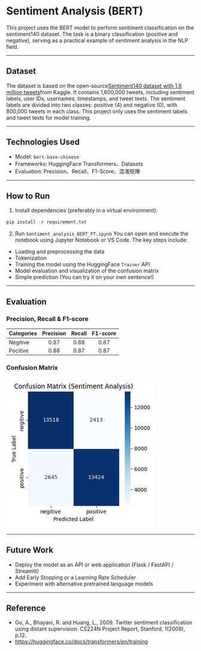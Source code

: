 # Sentiment Analysis (BERT)


This project uses the BERT model to perform sentiment classification on the sentiment140 dataset. The task is a binary classification (positive and negative), serving as a practical example of sentiment analysis in the NLP field.

---

## Dataset
The dataset is based on the open-source[Sentiment140 dataset with 1.6 million tweets](<https://www.kaggle.com/datasets/kazanova/sentiment140> "Title")from Kaggle. It contains 1,600,000 tweets, including sentiment labels, user IDs, usernames, timestamps, and tweet texts. The sentiment labels are divided into two classes: positive (4) and negative (0), with 800,000 tweets in each class. This project only uses the sentiment labels and tweet texts for model training.

---

## Technologies Used
- Model: ```bert-base-chinese```
- Frameworks: HuggingFace Transformers、Datasets
- Evaluation: Precision、Recall、F1-Score、混淆矩陣

---

## How to Run
1. Install dependencies (preferably in a virtual environment):
```python
pip install -r requirement.txt
```

2. Run ```Sentiment_analysis_BERT_FT.ipynb```
You can open and execute the notebook using Jupyter Notebook or VS Code. The key steps include:

- Loading and preprocessing the data
- Tokenization
- Training the model using the HuggingFace ```Trainer``` API
- Model evaluation and visualization of the confusion matrix
- Simple prediction (You can try it on your own sentence!)

---

## Evaluation
### Precision, Recall & F1-score
<div align="center">

 Categories|Precision| Recall | F1-score
 :-------|:------: | :------: | :------: 
 Negitive|0.87   |   0.88  | 0.87
 Pocitive|0.88   |   0.87  | 0.87

</div>

### Confusion Matrix
![image1](<results/confusion_matrix.jpg> "confusion matrix")

---

## Future Work
- Deploy the model as an API or web application (Flask / FastAPI / Streamlit)
- Add Early Stopping or a Learning Rate Scheduler
- Experiment with alternative pretrained language models

--- 

## Reference
- Go, A., Bhayani, R. and Huang, L., 2009. Twitter sentiment classification using distant supervision. CS224N Project Report, Stanford, 1(2009), p.12.
- https://huggingface.co/docs/transformers/en/training



